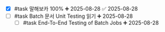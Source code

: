 - [x] #task 말해보카 100% ➕ 2025-08-28 ✅ 2025-08-28
- [ ] #task Batch 문서 Unit Testing 읽기 ➕ 2025-08-28
	- [ ] #task End-To-End Testing of Batch Jobs ➕ 2025-08-28